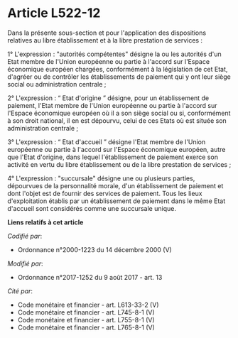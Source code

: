 # Article L522-12

Dans la présente sous-section et pour l'application des dispositions relatives au libre établissement et à la libre
prestation de services :

1° L'expression : "autorités compétentes" désigne la ou les autorités d'un Etat membre de l'Union européenne ou partie à
l'accord sur l'Espace économique européen chargées, conformément à la législation de cet Etat, d'agréer ou de contrôler les
établissements de paiement qui y ont leur siège social ou administration centrale ;

2° L'expression : “ Etat d'origine ” désigne, pour un établissement de paiement, l'Etat membre de l'Union européenne ou
partie à l'accord sur l'Espace économique européen où il a son siège social ou si, conformément à son droit national, il en
est dépourvu, celui de ces Etats où est située son administration centrale ;

3° L'expression : “ Etat d'accueil ” désigne l'Etat membre de l'Union européenne ou partie à l'accord sur l'Espace économique
européen, autre que l'Etat d'origine, dans lequel l'établissement de paiement exerce son activité en vertu du libre
établissement ou de la libre prestation de services ;

4° L'expression : "succursale" désigne une ou plusieurs parties, dépourvues de la personnalité morale, d'un établissement de
paiement et dont l'objet est de fournir des services de paiement. Tous les lieux d'exploitation établis par un établissement
de paiement dans le même Etat d'accueil sont considérés comme une succursale unique.

**Liens relatifs à cet article**

_Codifié par_:

  - Ordonnance n°2000-1223 du 14 décembre 2000 (V)

_Modifié par_:

  - Ordonnance n°2017-1252 du 9 août 2017 - art. 13

_Cité par_:

  - Code monétaire et financier - art. L613-33-2 (V)
  - Code monétaire et financier - art. L745-8-1 (V)
  - Code monétaire et financier - art. L755-8-1 (V)
  - Code monétaire et financier - art. L765-8-1 (V)
